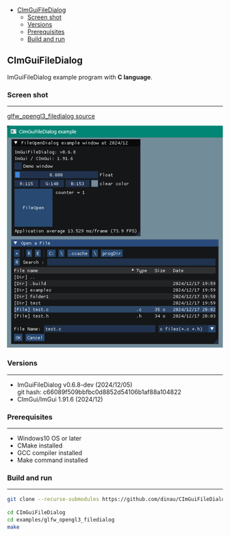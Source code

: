 <!-- START doctoc generated TOC please keep comment here to allow auto update -->
<!-- DON'T EDIT THIS SECTION, INSTEAD RE-RUN doctoc TO UPDATE -->

- [CImGuiFileDialog](#cimguifiledialog)
  - [Screen shot](#screen-shot)
  - [Versions](#versions)
  - [Prerequisites](#prerequisites)
  - [Build and run](#build-and-run)

<!-- END doctoc generated TOC please keep comment here to allow auto update -->

## CImGuiFileDialog

ImGuiFileDialog example program with **C language**.

### Screen shot

---

[glfw_opengl3_filedialog source](examples/glfw_opengl3_filedialog/main.c)

![alt](img/glfw_opengl3_filedialog.png)

### Versions

---

- ImGuiFileDialog  v0.6.8-dev (2024/12/05)  
git hash: c66089f509bbfbc0d8852d54106b1af88a104822
- CImGui/ImGui 1.91.6 (2024/12)

### Prerequisites

---

- Windows10 OS or later
- CMake installed 
- GCC compiler installed
- Make command installed

### Build and run

---

```sh
git clone --recurse-submodules https://github.com/dinau/CImGuiFileDialog
```

```sh
cd CImGuiFileDialog
cd examples/glfw_opengl3_filedialog
make
```
